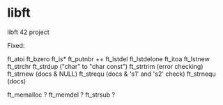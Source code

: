 # libft
libft 42 project

Fixed:

ft_atoi
ft_bzero
ft_is*
ft_putnbr	++
ft_lstdel
ft_lstdelone
ft_itoa
ft_lstnew
ft_strchr
ft_strdup	("char" to "char const")
ft_strtrim	(error checking)
ft_strnew	(docs & NULL)
ft_strequ	(docs & 's1' and 's2' check)
ft_strnequ	(docs)

ft_memalloc		?
ft_memdel		?
ft_strsub		?
